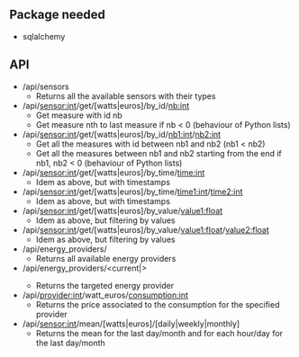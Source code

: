 ## Package needed

* sqlalchemy

## API

* /api/sensors
	* Returns all the available sensors with their types
* /api/<sensor:int>/get/[watts|euros]/by_id/<nb:int>
	* Get measure with id nb
	* Get measure nth to last measure if nb < 0 (behaviour of Python lists)
* /api/<sensor:int>/get/[watts|euros]/by_id/<nb1:int>/<nb2:int>
	* Get all the measures with id between nb1 and nb2 (nb1 < nb2)
	* Get all the measures between nb1 and nb2 starting from the end if nb1, nb2 < 0 (behaviour of Python lists)
* /api/<sensor:int>/get/[watts|euros]/by_time/<time:int>
	* Idem as above, but with timestamps
* /api/<sensor:int>/get/[watts|euros]/by_time/<time1:int>/<time2:int>
	* Idem as above, but with timestamps
* /api/<sensor:int>/get/[watts|euros]/by_value/<value1:float>
	* Idem as above, but filtering by values
* /api/<sensor:int>/get/[watts|euros]/by_value/<value1:float>/<value2:float>
	* Idem as above, but filtering by values
* /api/energy_providers/
    * Returns all available energy providers
* /api/energy_providers/<current|<int>>
    * Returns the targeted energy provider
* /api/<provider:int>/watt_euros/<consumption:int>
    * Returns the price associated to the consumption for the specified provider
* /api/<sensor:int>/mean/[watts|euros]/[daily|weekly|monthly]
    * Returns the mean for the last day/month and for each hour/day for the last day/month

